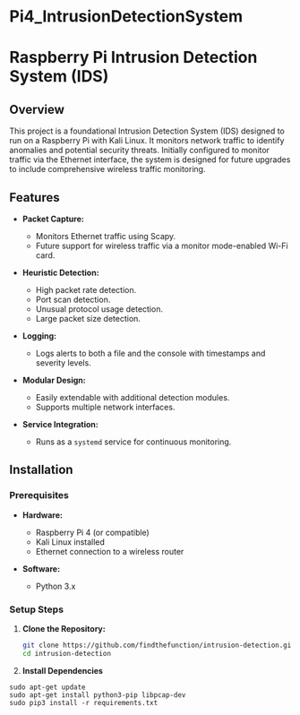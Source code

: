 # Pi4_IntrusionDetectionSystem
# Raspberry Pi Intrusion Detection System (IDS)

## Overview

This project is a foundational Intrusion Detection System (IDS) designed to run on a Raspberry Pi with Kali Linux. It monitors network traffic to identify anomalies and potential security threats. Initially configured to monitor traffic via the Ethernet interface, the system is designed for future upgrades to include comprehensive wireless traffic monitoring.

## Features

- **Packet Capture:**
  - Monitors Ethernet traffic using Scapy.
  - Future support for wireless traffic via a monitor mode-enabled Wi-Fi card.

- **Heuristic Detection:**
  - High packet rate detection.
  - Port scan detection.
  - Unusual protocol usage detection.
  - Large packet size detection.

- **Logging:**
  - Logs alerts to both a file and the console with timestamps and severity levels.

- **Modular Design:**
  - Easily extendable with additional detection modules.
  - Supports multiple network interfaces.

- **Service Integration:**
  - Runs as a `systemd` service for continuous monitoring.

## Installation

### Prerequisites

- **Hardware:**
  - Raspberry Pi 4 (or compatible)
  - Kali Linux installed
  - Ethernet connection to a wireless router

- **Software:**
  - Python 3.x

### Setup Steps

1. **Clone the Repository:**
   ```bash
   git clone https://github.com/findthefunction/intrusion-detection.git
   cd intrusion-detection

2. **Install Dependencies**
```
sudo apt-get update
sudo apt-get install python3-pip libpcap-dev
sudo pip3 install -r requirements.txt
```